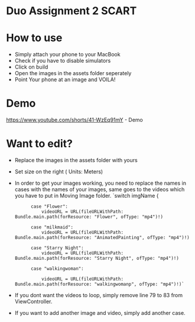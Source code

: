 # Duo Assignment 2 SCART




# How to use

- Simply attach your phone to your MacBook
- Check if you have to disable simulators
- Click on build
- Open the images in the assets folder seperately
- Point Your phone at an image and VOILA! 

# Demo

https://www.youtube.com/shorts/41-WzEq91mY - Demo

# Want to edit?

- Replace the images in the assets folder with yours
- Set size on the right ( Units: Meters)
- In order to get your images working, you need to replace the names in cases with the names of your images, same goes to the videos which you have to put in Moving Image folder. 
`switch imgName
            {

            case "Flower":
                videoURL = URL(fileURLWithPath: Bundle.main.path(forResource: "Flower", ofType: "mp4")!)

            case "milkmaid":
                videoURL = URL(fileURLWithPath: Bundle.main.path(forResource: "AnimatedPainting", ofType: "mp4")!)

            case "Starry Night":
                videoURL = URL(fileURLWithPath: Bundle.main.path(forResource: "Starry Night", ofType: "mp4")!)

            case "walkingwoman":

                videoURL = URL(fileURLWithPath: Bundle.main.path(forResource: "walkingwomanp", ofType: "mp4")!)`
- If you dont want the videos to loop, simply remove line 79 to 83 from ViewController.
- If you want to add another image and video, simply add another case.
